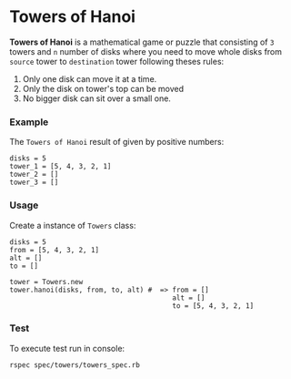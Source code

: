 # Towers of Hanoi

**Towers of Hanoi** is a mathematical game or puzzle that consisting of `3` towers and `n` number of disks
where you need to move whole disks from `source` tower to  `destination` tower following theses rules:

1. Only one disk can move it at a time.
2. Only the disk on tower's top can be moved
3. No bigger disk can sit over a small one.


### Example

The `Towers of Hanoi` result of given by positive numbers:

    disks = 5
    tower_1 = [5, 4, 3, 2, 1]
    tower_2 = []
    tower_3 = []


### Usage

Create a instance of `Towers` class: 

    disks = 5
    from = [5, 4, 3, 2, 1]
    alt = []
    to = []

    tower = Towers.new
    tower.hanoi(disks, from, to, alt) #  => from = []
                                            alt = []
                                            to = [5, 4, 3, 2, 1]

### Test

To execute test run in console: 

    rspec spec/towers/towers_spec.rb
